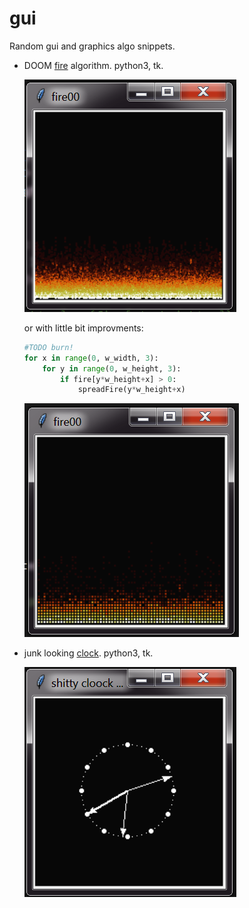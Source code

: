 # gui

Random gui and graphics algo snippets.

- DOOM [fire](fir00.py) algorithm. python3, tk.
  
  ![](./imgs/fir00.png)
  
  or with little bit improvments:
  
  ```python
  #TODO burn!
  for x in range(0, w_width, 3):
      for y in range(0, w_height, 3):
          if fire[y*w_height+x] > 0:
              spreadFire(y*w_height+x)
  ```
  
  ![](./imgs/fir01.png)

- junk looking [clock](clock00.py). python3, tk.
  
  ![](./imgs/klock.png)
